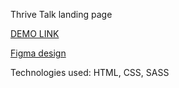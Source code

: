 Thrive Talk landing page

[DEMO LINK](https://dmjscourse.github.io/thrive/)

[Figma design](https://www.figma.com/file/aHd2rHMrnzDXhowLuIQjIyVQ/ThriveTalk-Landing-Page?node-id=0%3A1)

Technologies used: HTML, CSS, SASS
